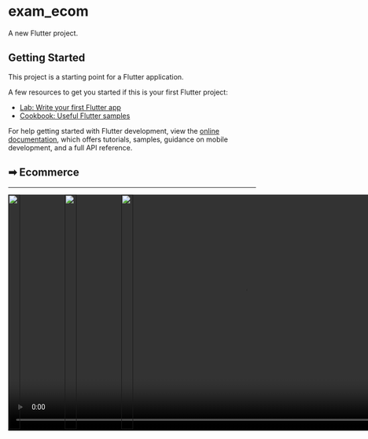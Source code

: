 # exam_ecom

A new Flutter project.

## Getting Started

This project is a starting point for a Flutter application.

A few resources to get you started if this is your first Flutter project:

- [Lab: Write your first Flutter app](https://docs.flutter.dev/get-started/codelab)
- [Cookbook: Useful Flutter samples](https://docs.flutter.dev/cookbook)

For help getting started with Flutter development, view the
[online documentation](https://docs.flutter.dev/), which offers tutorials,
samples, guidance on mobile development, and a full API reference.
<h2>➡ Ecommerce </h2>
<hr>
<p>
<a href ="">
  <video autoplay loop style="width:100%; height: auto; position:absolute; z-index: -1;">
  <source src="" type="video/mp4" />
<!--   <source src="http://syddev.com/jquery.videoBG/assets/tunnel_animation.ogv" type="application/ogg" /> -->
<!--   <img src="http://syddev.com/jquery.videoBG/assets/tunnel_animation.jpg"> -->
</video>
  <img src="https://github.com/Prafulpatnecha/exam_ecom/assets/144161200/0ef5ef17-4798-4b30-b0ec-5831c7c41217" width="22%" Height="35%">
  <img src="https://github.com/Prafulpatnecha/exam_ecom/assets/144161200/ceb92066-58f5-47d1-8536-f308b86e99d2" width="22%" Height="35%">
  <img src="https://github.com/Prafulpatnecha/exam_ecom/assets/144161200/804dae98-f6e3-4c80-bbfa-240ebdc85775" width="22%" Height="35%">
</a>
</p>
